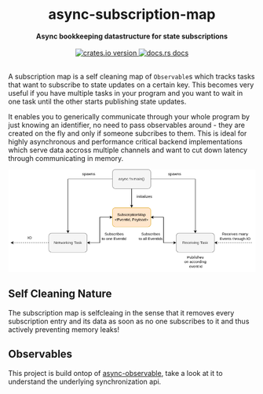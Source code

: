 <h1 align="center">async-subscription-map</h1>
<div align="center">
  <strong>
    Async bookkeeping datastructure for state subscriptions
  </strong>
</div>
<br />
<div align="center">
  <a href="https://crates.io/crates/async-subscription-map">
    <img src="https://img.shields.io/crates/v/async-subscription-map.svg?style=flat-square"
    alt="crates.io version" />
  </a>
  <a href="https://docs.rs/async-subscription-map">
    <img src="https://img.shields.io/badge/docs-latest-blue.svg?style=flat-square"
      alt="docs.rs docs" />
  </a>
</div>
<br />

A subscription map is a self cleaning map of `Observable`s which tracks tasks
that want to subscribe to state updates on a certain key. This becomes very
useful if you have multiple tasks in your program and you want to wait in one
task until the other starts publishing state updates.

It enables you to generically  communicate through your whole program by just
knowing an identifier, no need to pass observables around - they are created on
the fly and only if someone subcribes to them. This is ideal for highly
asynchronous and performance critical backend implementations which serve data
accross multiple channels and want to cut down latency through communicating in
memory.

![Usage Diagram](./docs/diagram.png?raw=true "Diagram")

## Self Cleaning Nature

The subscription map is selfcleaing in the sense that it removes every
subscription entry and its data as soon as no one subscribes to it and thus
actively preventing memory leaks!

## Observables

This project is build ontop of
[async-observable](https://crates.io/crates/async-observable), take a look at
it to understand the underlying synchronization api.
